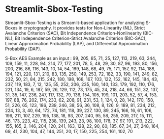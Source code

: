 # Streamlit-Sbox-Testing
Streamlit-Sbox-Testing is a Streamlit-based application for analyzing S-Boxes in cryptography. It provides tests for Non-Linearity (NL), Strict Avalanche Criterion (SAC), Bit Independence Criterion-Nonlinearity (BIC-NL), Bit Independence Criterion-Strict Avalanche Criterion (BIC-SAC), Linear Approximation Probability (LAP), and Differential Approximation Probability (DAP).

S-Box AES Example as an input : 
    99, 205, 85, 71, 25, 127, 113, 219, 63, 244, 109, 159, 11, 228, 94, 214,
    77, 177, 201, 78, 5, 48, 29, 30, 87, 96, 193, 80, 156, 200, 216, 86,
    116, 143, 10, 14, 54, 169, 148, 68, 49, 75, 171, 157, 92, 114, 188, 194,
    121, 220, 131, 210, 83, 135, 250, 149, 253, 72, 182, 33, 190, 141, 249, 82,
    232, 50, 21, 84, 215, 242, 180, 198, 168, 167, 103, 122, 152, 162, 145, 184,
    43, 237, 119, 183, 7, 12, 125, 55, 252, 206, 235, 160, 140, 133, 179, 192,
    110, 176, 221, 134, 19, 6, 187, 59, 26, 129, 112, 73, 175, 45, 24, 218,
    44, 66, 151, 32, 137, 31, 35, 147, 236, 247, 117, 132, 79, 136, 154, 105,
    199, 101, 203, 52, 57, 4, 153, 197, 88, 76, 202, 174, 233, 62, 208, 91,
    231, 53, 1, 124, 0, 28, 142, 170, 158, 51, 226, 65, 123, 186, 239, 246,
    38, 56, 36, 108, 8, 126, 9, 189, 81, 234, 212, 224, 13, 3, 40, 64,
    172, 74, 181, 118, 39, 227, 130, 89, 245, 166, 16, 61, 106, 196, 211, 107,
    229, 195, 138, 18, 93, 207, 240, 95, 58, 255, 209, 217, 15, 111, 46, 173,
    223, 42, 115, 238, 139, 243, 23, 98, 100, 178, 37, 97, 191, 213, 222, 155,
    165, 2, 146, 204, 120, 241, 163, 128, 22, 90, 60, 185, 67, 34, 27, 248,
    164, 69, 41, 230, 104, 47, 144, 251, 20, 17, 150, 225, 254, 161, 102, 70

